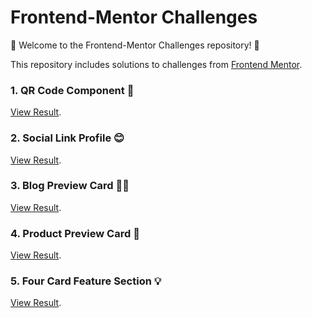 # Frontend-Mentor Challenges

🚀 Welcome to the Frontend-Mentor Challenges repository! 🚀

This repository includes solutions to challenges from [Frontend Mentor](https://www.frontendmentor.io).

### 1. QR Code Component 📱 

[View Result](https://samahtt.github.io/frontend-mentor-challenges/qr-code-component-main/).

### 2. Social Link Profile 😊

[View Result](https://samahtt.github.io/frontend-mentor-challenges/social-links-profile-main/).

### 3. Blog Preview Card ✍🏻

[View Result](https://samahtt.github.io/frontend-mentor-challenges/blog-preview-card-main/).

### 4. Product Preview Card 🧴 

[View Result](https://samahtt.github.io/frontend-mentor-challenges/product-preview-card-component-main/). 

### 5. Four Card Feature Section 💡

[View Result](https://samahtt.github.io/frontend-mentor-challenges/four-card-feature-section-master/).
